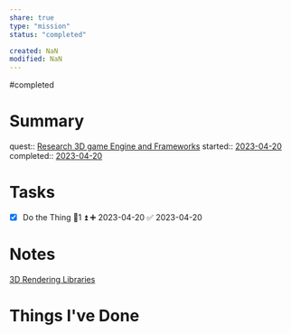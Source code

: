 ```yaml
---
share: true
type: "mission"
status: "completed"

created: NaN 
modified: NaN
---
```

#completed   
# Summary
quest:: [Research 3D game Engine and Frameworks](./Research%203D%20game%20Engine%20and%20Frameworks.md)
started:: [2023-04-20](./2023-04-20.md)
completed:: [2023-04-20](./2023-04-20.md)
# Tasks
- [x] Do the Thing  🥄1 ⏫ ➕ 2023-04-20 ✅ 2023-04-20
# Notes
[3D Rendering Libraries](./3D%20Rendering%20Libraries.md)
# Things I've Done